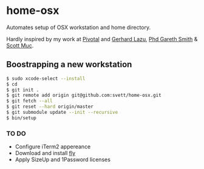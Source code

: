 # home-osx
Automates setup of OSX workstation and home directory.

Hardly inspired by my work at [Pivotal](http://www.pivotal.io) and [Gerhard
Lazu](https://github.com/gerhard), [Phd Gareth Smith](http://github.com/totherme) &
[Scott Muc](https://github.com/scottmuc).

## Boostrapping a new workstation

```sh
$ sudo xcode-select --install
$ cd
$ git init .
$ git remote add origin git@github.com:svett/home-osx.git
$ git fetch --all
$ git reset --hard origin/master
$ git submodule update --init --recursive
$ bin/setup
```

### TO DO
- Configure iTerm2 appereance
- Download and install [fly](https://github.com/concourse/fly)
- Apply SizeUp and 1Password licenses
